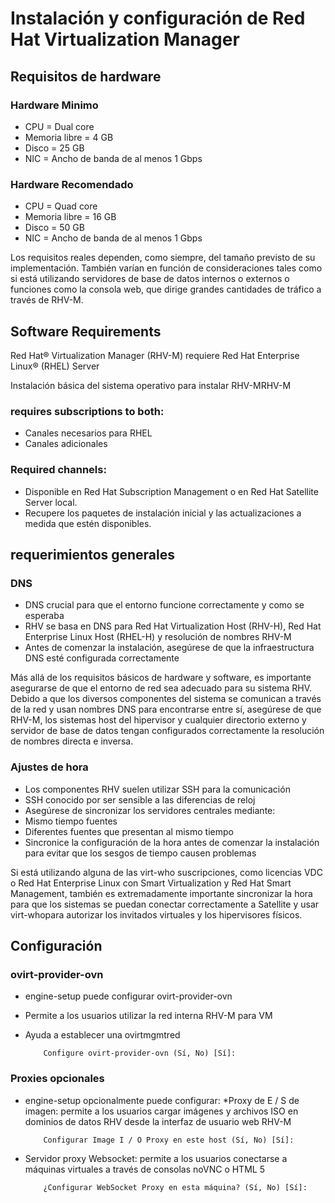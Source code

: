 # Instalación y configuración de Red Hat Virtualization Manager

## Requisitos de hardware

### Hardware Minimo

* CPU = Dual core
* Memoria libre = 4 GB
* Disco = 25 GB
* NIC = Ancho de banda de al menos 1 Gbps

### Hardware Recomendado

* CPU = Quad core
* Memoria libre = 16 GB
* Disco = 50 GB
* NIC = Ancho de banda de al menos 1 Gbps


Los requisitos reales dependen, como siempre, del tamaño previsto de su implementación. También varían en función de consideraciones tales como si está utilizando servidores de base de datos internos o externos o funciones como la consola web, que dirige grandes cantidades de tráfico a través de RHV-M.

## Software Requirements
Red Hat® Virtualization Manager (RHV-M) requiere Red Hat Enterprise Linux® (RHEL) Server

Instalación básica del sistema operativo para instalar RHV-MRHV-M 

### requires subscriptions to both: 
* Canales necesarios para RHEL
* Canales adicionales

### Required channels:
* Disponible en Red Hat Subscription Management o en Red Hat Satellite Server local.
* Recupere los paquetes de instalación inicial y las actualizaciones a medida que estén disponibles.



## requerimientos generales
### DNS
* DNS crucial para que el entorno funcione correctamente y como se esperaba
* RHV se basa en DNS para Red Hat Virtualization Host (RHV-H), Red Hat Enterprise Linux Host (RHEL-H) y resolución de nombres RHV-M
* Antes de comenzar la instalación, asegúrese de que la infraestructura DNS esté configurada correctamente

Más allá de los requisitos básicos de hardware y software, es importante asegurarse de que el entorno de red sea adecuado para su sistema RHV. Debido a que los diversos componentes del sistema se comunican a través de la red y usan nombres DNS para encontrarse entre sí, asegúrese de que RHV-M, los sistemas host del hipervisor y cualquier directorio externo y servidor de base de datos tengan configurados correctamente la resolución de nombres directa e inversa.

### Ajustes de hora
* Los componentes RHV suelen utilizar SSH para la comunicación
* SSH conocido por ser sensible a las diferencias de reloj
* Asegúrese de sincronizar los servidores centrales mediante:
* Mismo tiempo fuentes
* Diferentes fuentes que presentan al mismo tiempo
* Sincronice la configuración de la hora antes de comenzar la instalación para evitar que los sesgos de tiempo causen problemas

Si está utilizando alguna de las virt-who suscripciones, como licencias VDC o Red Hat Enterprise Linux con Smart Virtualization y Red Hat Smart Management, también es extremadamente importante sincronizar la hora para que los sistemas se puedan conectar correctamente a Satellite y usar virt-whopara autorizar los invitados virtuales y los hipervisores físicos.

## Configuración
### ovirt-provider-ovn
* engine-setup puede configurar ovirt-provider-ovn
* Permite a los usuarios utilizar la red interna RHV-M para VM
* Ayuda a establecer una ovirtmgmtred
          
          Configure ovirt-provider-ovn (Sí, No) [Sí]:

### Proxies opcionales
* engine-setup opcionalmente puede configurar:
*Proxy de E / S de imagen: permite a los usuarios cargar imágenes y archivos ISO en dominios de datos RHV desde la interfaz de usuario web RHV-M

          Configurar Image I / O Proxy en este host (Sí, No) [Sí]:
          
* Servidor proxy Websocket: permite a los usuarios conectarse a máquinas virtuales a través de consolas noVNC o HTML 5

          ¿Configurar WebSocket Proxy en esta máquina? (Sí, No) [Sí]:
          
          
